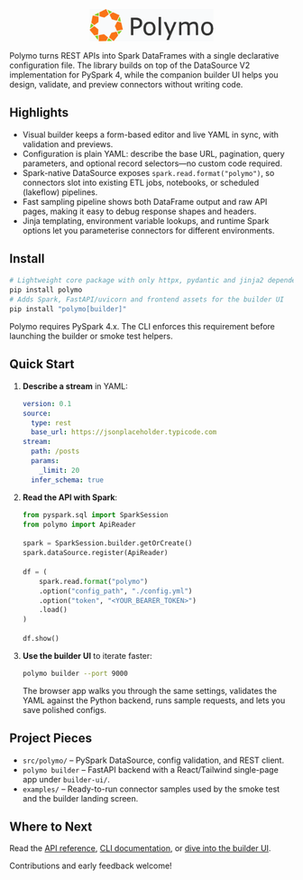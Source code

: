 <p align="center">
  <img src="builder-ui/public/logo.png" alt="Polymo" width="220">
</p>

Polymo turns REST APIs into Spark DataFrames with a single declarative configuration file. The library builds on top of the DataSource V2 implementation for PySpark 4, while the companion builder UI helps you design, validate, and preview connectors without writing code.

## Highlights
- Visual builder keeps a form-based editor and live YAML in sync, with validation and previews.
- Configuration is plain YAML: describe the base URL, pagination, query parameters, and optional record selectors—no custom code required.
- Spark-native DataSource exposes `spark.read.format("polymo")`, so connectors slot into existing ETL jobs, notebooks, or scheduled (lakeflow) pipelines.
- Fast sampling pipeline shows both DataFrame output and raw API pages, making it easy to debug response shapes and headers.
- Jinja templating, environment variable lookups, and runtime Spark options let you parameterise connectors for different environments.

## Install

```bash
# Lightweight core package with only httpx, pydantic and jinja2 dependencies
pip install polymo
# Adds Spark, FastAPI/uvicorn and frontend assets for the builder UI
pip install "polymo[builder]"
```

Polymo requires PySpark 4.x. The CLI enforces this requirement before launching the builder or smoke test helpers.

## Quick Start

1. **Describe a stream** in YAML:

   ```yaml
   version: 0.1
   source:
     type: rest
     base_url: https://jsonplaceholder.typicode.com
   stream:
     path: /posts
     params:
       _limit: 20
     infer_schema: true
   ```

2. **Read the API with Spark**:

   ```python
   from pyspark.sql import SparkSession
   from polymo import ApiReader

   spark = SparkSession.builder.getOrCreate()
   spark.dataSource.register(ApiReader)

   df = (
       spark.read.format("polymo")
       .option("config_path", "./config.yml")
       .option("token", "<YOUR_BEARER_TOKEN>")
       .load()
   )

   df.show()
   ```

3. **Use the builder UI** to iterate faster:

   ```bash
   polymo builder --port 9000
   ```

   The browser app walks you through the same settings, validates the YAML against the Python backend, runs sample requests, and lets you save polished configs.

## Project Pieces
- `src/polymo/` – PySpark DataSource, config validation, and REST client.
- `polymo builder` – FastAPI backend with a React/Tailwind single-page app under `builder-ui/`.
- `examples/` – Ready-to-run connector samples used by the smoke test and the builder landing screen.

## Where to Next
Read the [API reference](docs/api.md), [CLI documentation](docs/cli.md), or [dive into the builder UI](docs/index.md).

Contributions and early feedback welcome!
